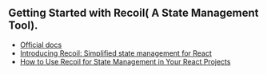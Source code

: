 ## Getting Started with Recoil( A State Management Tool).

- [Official docs](https://recoiljs.org/)
- [Introducing Recoil: Simplified state management for React](https://blog.logrocket.com/simple-state-management-react-recoil/)
- [How to Use Recoil for State Management in Your React Projects](https://www.freecodecamp.org/news/how-to-use-recoil-for-state-management-in-your-react-projects/)